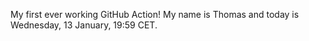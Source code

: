 My first ever working GitHub Action!
My name is Thomas and today is Wednesday, 13 January, 19:59 CET. 
